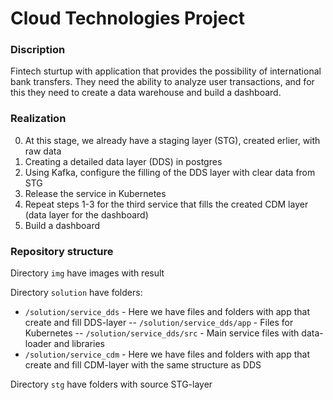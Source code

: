 # Cloud Technologies Project

### Discription

Fintech sturtup with application that provides the possibility of international bank transfers.
They need the ability to analyze user transactions, and for this they need to create a data warehouse and build a dashboard.

### Realization

0. At this stage, we already have a staging layer (STG), created erlier, with raw data
1. Creating a detailed data layer (DDS) in postgres
2. Using Kafka, configure the filling of the DDS layer with clear data from STG
3. Release the service in Kubernetes
4. Repeat steps 1-3 for the third service that fills the created CDM layer (data layer for the dashboard)
5. Build a dashboard

### Repository structure

Directory `img` have images with result

Directory `solution` have folders:
- `/solution/service_dds` - Here we have files and folders with app that create and fill DDS-layer
-- `/solution/service_dds/app` - Files for Kubernetes
-- `/solution/service_dds/src` - Main service files with data-loader and libraries
- `/solution/service_cdm` - Here we have files and folders with app that create and fill CDM-layer with the same structure as DDS

Directory `stg` have folders with source STG-layer